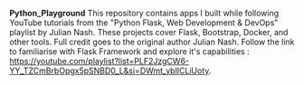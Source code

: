 **Python_Playground**
This repository contains apps I built while following YouTube tutorials from the "Python Flask, Web Development & DevOps" playlist by Julian Nash. 
These projects cover Flask, Bootstrap, Docker, and other tools. Full credit goes to the original author Julian Nash.
Follow the link to familiarise with Flask Framework and explore it's capabilities : https://youtube.com/playlist?list=PLF2JzgCW6-YY_TZCmBrbOpgx5pSNBD0_L&si=DWmt_yblICLiUoty.
